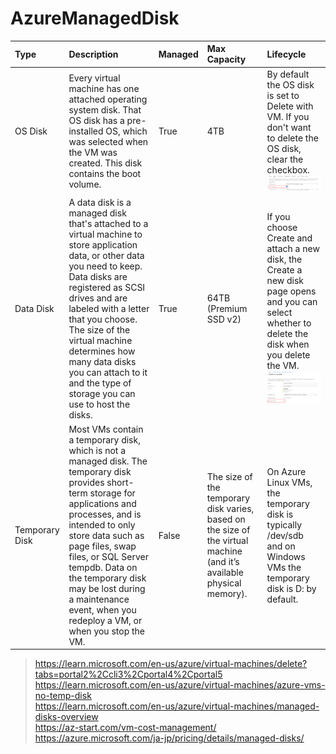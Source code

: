 # AzureManagedDisk

| Type | Description | Managed | Max Capacity | Lifecycle |
| :--- | :--- | :--- | :--- | :--- |
| OS Disk | Every virtual machine has one attached operating system disk. That OS disk has a pre-installed OS, which was selected when the VM was created. This disk contains the boot volume. | True | 4TB | By default the OS disk is set to Delete with VM. If you don't want to delete the OS disk, clear the checkbox.<br> ![delete-disk.png](https://github.com/developer-onizuka/AzureManagedDisk/blob/main/delete-disk.png)|
| Data Disk | A data disk is a managed disk that's attached to a virtual machine to store application data, or other data you need to keep. Data disks are registered as SCSI drives and are labeled with a letter that you choose.<br> The size of the virtual machine determines how many data disks you can attach to it and the type of storage you can use to host the disks. | True | 64TB (Premium SSD v2) | If you choose Create and attach a new disk, the Create a new disk page opens and you can select whether to delete the disk when you delete the VM.<br> ![delete-data-disk.png](https://github.com/developer-onizuka/AzureManagedDisk/blob/main/delete-data-disk.png)|
| Temporary Disk | Most VMs contain a temporary disk, which is not a managed disk. The temporary disk provides short-term storage for applications and processes, and is intended to only store data such as page files, swap files, or SQL Server tempdb. Data on the temporary disk may be lost during a maintenance event, when you redeploy a VM, or when you stop the VM. | False | The size of the temporary disk varies, based on the size of the virtual machine (and it’s available physical memory). | On Azure Linux VMs, the temporary disk is typically /dev/sdb and on Windows VMs the temporary disk is D: by default. |

> https://learn.microsoft.com/en-us/azure/virtual-machines/delete?tabs=portal2%2Ccli3%2Cportal4%2Cportal5 <br>
> https://learn.microsoft.com/en-us/azure/virtual-machines/azure-vms-no-temp-disk <br>
> https://learn.microsoft.com/en-us/azure/virtual-machines/managed-disks-overview <br>
> https://az-start.com/vm-cost-management/ <br>
> https://azure.microsoft.com/ja-jp/pricing/details/managed-disks/ <br>
